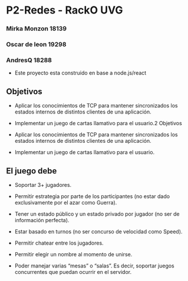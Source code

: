# P2-Redes - RackO UVG

### Mirka Monzon 18139
### Oscar de leon 19298
### AndresQ 18288

- Este proyecto esta construido en base a node.js/react 


## Objetivos
- Aplicar los conocimientos de TCP para mantener sincronizados los estados internos de
distintos clientes de una aplicación.

- Implementar un juego de cartas llamativo para el usuario.2 Objetivos

- Aplicar los conocimientos de TCP para mantener sincronizados los estados internos de
distintos clientes de una aplicación.

- Implementar un juego de cartas llamativo para el usuario.


## El juego debe

- Soportar 3+ jugadores.

- Permitir estrategia por parte de los participantes (no estar dado exclusivamente por el azar
como Guerra).

- Tener un estado público y un estado privado por jugador (no ser de información perfecta).

- Estar basado en turnos (no ser concurso de velocidad como Speed).

- Permitir chatear entre los jugadores.

- Permitir elegir un nombre al momento de unirse.

- Poder manejar varias “mesas” o “salas”. Es decir, soportar juegos concurrentes que puedan
ocurrir en el servidor.